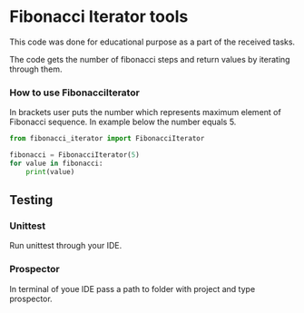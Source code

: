 # Fibonacci Iterator tools
This code was done for educational purpose as a part of the received tasks.

The code gets the number of fibonacci steps and return values by iterating through them.


### How to use FibonacciIterator
In brackets user puts the number which represents maximum element of Fibonacci sequence.
In example below the number equals 5.
```python
from fibonacci_iterator import FibonacciIterator

fibonacci = FibonacciIterator(5)
for value in fibonacci:
    print(value)

```

## Testing

### Unittest
Run unittest through your IDE.

### Prospector
In terminal of youe IDE pass a path to folder with project and type prospector.
